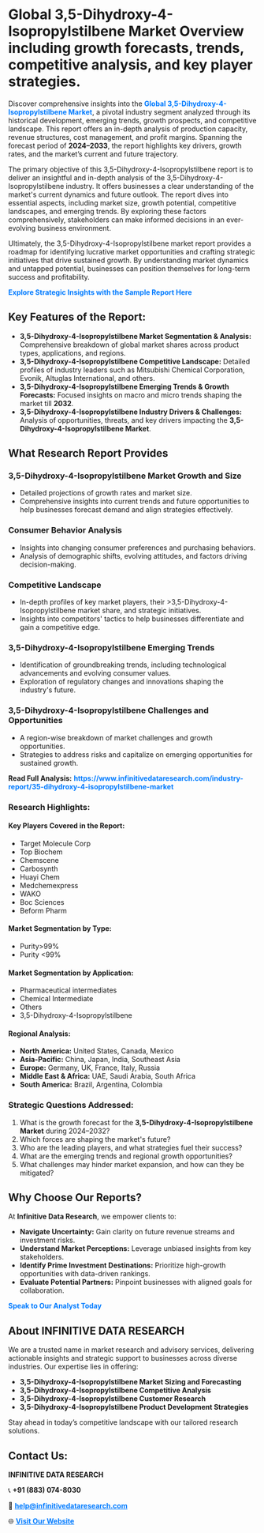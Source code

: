 <h1>Global 3,5-Dihydroxy-4-Isopropylstilbene Market Overview including growth forecasts, trends, competitive analysis, and key player strategies.</h1>
<p>
Discover comprehensive insights into the 
<a href="https://www.infinitivedataresearch.com/industry-report/35-dihydroxy-4-isopropylstilbene-market" rel="dofollow" style="color: #007BFF; text-decoration: none;"><strong>Global 3,5-Dihydroxy-4-Isopropylstilbene Market</strong></a>, a pivotal industry segment analyzed through its historical development, emerging trends, growth prospects, and competitive landscape. This report offers an in-depth analysis of production capacity, revenue structures, cost management, and profit margins. Spanning the forecast period of <strong>2024–2033</strong>, the report highlights key drivers, growth rates, and the market’s current and future trajectory.
</p>
<p>
The primary objective of this 3,5-Dihydroxy-4-Isopropylstilbene report is to deliver an insightful and in-depth analysis of the 3,5-Dihydroxy-4-Isopropylstilbene industry. It offers businesses a clear understanding of the market's current dynamics and future outlook. The report dives into essential aspects, including market size, growth potential, competitive landscapes, and emerging trends. By exploring these factors comprehensively, stakeholders can make informed decisions in an ever-evolving business environment.
</p>
<p>
Ultimately, the 3,5-Dihydroxy-4-Isopropylstilbene market report provides a roadmap for identifying lucrative market opportunities and crafting strategic initiatives that drive sustained growth. By understanding market dynamics and untapped potential, businesses can position themselves for long-term success and profitability.
</p>
<p>
<a href="https://www.infinitivedataresearch.com/request-sample/reportId=111641" style="color: #007BFF; text-decoration: none;"><strong>Explore Strategic Insights with the Sample Report Here</strong></a>
</p>

<h2>Key Features of the Report:</h2>
<ul>
<li><strong>3,5-Dihydroxy-4-Isopropylstilbene Market Segmentation & Analysis:</strong> Comprehensive breakdown of global market shares across product types, applications, and regions.</li>
<li><strong>3,5-Dihydroxy-4-Isopropylstilbene Competitive Landscape:</strong> Detailed profiles of industry leaders such as Mitsubishi Chemical Corporation, Evonik, Altuglas International, and others.</li>
<li><strong>3,5-Dihydroxy-4-Isopropylstilbene Emerging Trends & Growth Forecasts:</strong> Focused insights on macro and micro trends shaping the market till <strong>2032</strong>.</li>
<li><strong>3,5-Dihydroxy-4-Isopropylstilbene Industry Drivers & Challenges:</strong> Analysis of opportunities, threats, and key drivers impacting the <strong>3,5-Dihydroxy-4-Isopropylstilbene Market</strong>.</li>
</ul>

<h2>What Research Report Provides</h2>
<h3>3,5-Dihydroxy-4-Isopropylstilbene Market Growth and Size</h3>
<ul>
<li>Detailed projections of growth rates and market size.</li>
<li>Comprehensive insights into current trends and future opportunities to help businesses forecast demand and align strategies effectively.</li>
</ul>

<h3>Consumer Behavior Analysis</h3>
<ul>
<li>Insights into changing consumer preferences and purchasing behaviors.</li>
<li>Analysis of demographic shifts, evolving attitudes, and factors driving decision-making.</li>
</ul>

<h3>Competitive Landscape</h3>
<ul>
<li>In-depth profiles of key market players, their >3,5-Dihydroxy-4-Isopropylstilbene market share, and strategic initiatives.</li>
<li>Insights into competitors' tactics to help businesses differentiate and gain a competitive edge.</li>
</ul>

<h3>3,5-Dihydroxy-4-Isopropylstilbene Emerging Trends</h3>
<ul>
<li>Identification of groundbreaking trends, including technological advancements and evolving consumer values.</li>
<li>Exploration of regulatory changes and innovations shaping the industry's future.</li>
</ul>

<h3>3,5-Dihydroxy-4-Isopropylstilbene Challenges and Opportunities</h3>
<ul>
<li>A region-wise breakdown of market challenges and growth opportunities.</li>
<li>Strategies to address risks and capitalize on emerging opportunities for sustained growth.</li>
</ul>
<p><strong>Read Full Analysis:</strong> <a href="https://www.infinitivedataresearch.com/industry-report/35-dihydroxy-4-isopropylstilbene-market" rel="dofollow" style="color: #007BFF; text-decoration: none;"><strong>https://www.infinitivedataresearch.com/industry-report/35-dihydroxy-4-isopropylstilbene-market</strong></a></p>
<h3>Research Highlights:</h3>
<h4>Key Players Covered in the Report:</h4>
<ul><li>Target Molecule Corp</li><li>Top Biochem</li><li>Chemscene</li><li>Carbosynth</li><li>Huayi Chem</li><li>Medchemexpress</li><li>WAKO</li><li>Boc Sciences</li><li>Beform Pharm</li></ul>
<h4>Market Segmentation by Type:</h4>
<ul><li>Purity&gt;99%</li><li>Purity &lt;99%</li></ul>
<h4>Market Segmentation by Application:</h4>
<ul><li>Pharmaceutical intermediates</li><li>Chemical Intermediate</li><li>Others</li><li>3,5-Dihydroxy-4-Isopropylstilbene</li></ul>

<h4>Regional Analysis:</h4>
<ul>
<li><strong>North America:</strong> United States, Canada, Mexico</li>
<li><strong>Asia-Pacific:</strong> China, Japan, India, Southeast Asia</li>
<li><strong>Europe:</strong> Germany, UK, France, Italy, Russia</li>
<li><strong>Middle East & Africa:</strong> UAE, Saudi Arabia, South Africa</li>
<li><strong>South America:</strong> Brazil, Argentina, Colombia</li>
</ul>

<h3>Strategic Questions Addressed:</h3>
<ol>
<li>What is the growth forecast for the <strong>3,5-Dihydroxy-4-Isopropylstilbene Market</strong> during 2024–2032?</li>
<li>Which forces are shaping the market's future?</li>
<li>Who are the leading players, and what strategies fuel their success?</li>
<li>What are the emerging trends and regional growth opportunities?</li>
<li>What challenges may hinder market expansion, and how can they be mitigated?</li>
</ol>

<h2>Why Choose Our Reports?</h2>
<p>At <strong>Infinitive Data Research</strong>, we empower clients to:</p>
<ul>
<li><strong>Navigate Uncertainty:</strong> Gain clarity on future revenue streams and investment risks.</li>
<li><strong>Understand Market Perceptions:</strong> Leverage unbiased insights from key stakeholders.</li>
<li><strong>Identify Prime Investment Destinations:</strong> Prioritize high-growth opportunities with data-driven rankings.</li>
<li><strong>Evaluate Potential Partners:</strong> Pinpoint businesses with aligned goals for collaboration.</li>
</ul>
<p><a href="https://www.infinitivedataresearch.com/industry-report/35-dihydroxy-4-isopropylstilbene-market" rel="dofollow" style="color: #007BFF; text-decoration: none;"><strong>Speak to Our Analyst Today</strong></a></p>

<h2>About INFINITIVE DATA RESEARCH</h2>
<p>We are a trusted name in market research and advisory services, delivering actionable insights and strategic support to businesses across diverse industries. Our expertise lies in offering:</p>
<ul>
<li><strong>3,5-Dihydroxy-4-Isopropylstilbene Market Sizing and Forecasting</strong></li>
<li><strong>3,5-Dihydroxy-4-Isopropylstilbene Competitive Analysis</strong></li>
<li><strong>3,5-Dihydroxy-4-Isopropylstilbene Customer Research</strong></li>
<li><strong>3,5-Dihydroxy-4-Isopropylstilbene Product Development Strategies</strong></li>
</ul>
<p>Stay ahead in today’s competitive landscape with our tailored research solutions.</p>

<h2>Contact Us:</h2>
<p><strong>INFINITIVE DATA RESEARCH</strong></p>
<p>📞 <strong>+91 (883) 074-8030</strong></p>
<p>📧 <strong><a href="mailto:help@infinitivedataresearch.com" style="color: #007BFF;">help@infinitivedataresearch.com</a></strong></p>
<p>🌐 <strong><a href="https://www.infinitivedataresearch.com" rel="dofollow" style="color: #007BFF;">Visit Our Website</a></strong></p>